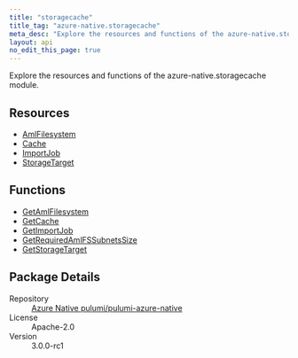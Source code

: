 ```yaml
---
title: "storagecache"
title_tag: "azure-native.storagecache"
meta_desc: "Explore the resources and functions of the azure-native.storagecache module."
layout: api
no_edit_this_page: true
---
```


<!-- WARNING: this file was generated by Pulumi Docs Generator. -->
<!-- Do not edit by hand unless you're certain you know what you are doing! -->

Explore the resources and functions of the azure-native.storagecache module.

<h2 id="resources">Resources</h2>
<ul class="api">
    <li><a href="amlfilesystem/" title="AmlFilesystem">AmlFilesystem</a></li>
    <li><a href="cache/" title="Cache">Cache</a></li>
    <li><a href="importjob/" title="ImportJob">ImportJob</a></li>
    <li><a href="storagetarget/" title="StorageTarget">StorageTarget</a></li>
</ul>

<h2 id="functions">Functions</h2>
<ul class="api">
    <li><a href="getamlfilesystem/" title="GetAmlFilesystem">GetAmlFilesystem</a></li>
    <li><a href="getcache/" title="GetCache">GetCache</a></li>
    <li><a href="getimportjob/" title="GetImportJob">GetImportJob</a></li>
    <li><a href="getrequiredamlfssubnetssize/" title="GetRequiredAmlFSSubnetsSize">GetRequiredAmlFSSubnetsSize</a></li>
    <li><a href="getstoragetarget/" title="GetStorageTarget">GetStorageTarget</a></li>
</ul>

<h2 id="package-details">Package Details</h2>
<dl class="package-details">
	<dt>Repository</dt>
	<dd><a href="https://github.com/pulumi/pulumi-azure-native">Azure Native pulumi/pulumi-azure-native</a></dd>
	<dt>License</dt>
	<dd>Apache-2.0</dd>
	<dt>Version</dt>
	<dd>3.0.0-rc1</dd>
</dl>

